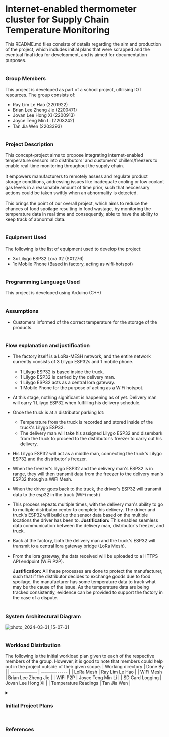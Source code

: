 # Internet-enabled thermometer cluster for Supply Chain Temperature Monitoring
This README.md files consists of details regarding the aim and production of the project, which includes initial plans that were scrapped and the eventual final idea for development, and is aimed for documentation purposes.

# <h3>Group Members</h3>
This project is developed as part of a school project, ultilising IOT resources. The group consists of:
- Ray Lim Le Hao (2201922)
- Brian Lee Zheng Jie (2200471)
- Jovan Lee Hong Xi (2200913)
- Joyce Teng Min Li (2203242)
- Tan Jia Wen (2203393) 

# <h3>Project Description</h3>
This concept-project aims to propose integrating internet-enabled temperature sensors into distributors' and customers' chillers/freezers to enable real-time monitoring throughout the supply chain.<br><br>
It empowers manufacturers to remotely assess and regulate product storage conditions, addressing issues like inadequate cooling or low coolant gas levels in a reasonable amount of time prior, such that neccessary actions could be taken swiftly when an abnormality is detected.<br><br>
This brings the point of our overall project, which aims to reduce the chances of food spoilage resulting in food wastage, by monitoring the temperature data in real time and consequently, able to have the ability to keep track of abnormal data.

# <h3>Equipment Used</h3>
The following is the list of equipment used to develop the project:
- 3x Lilygo ESP32 Lora 32 (SX1276)
- 1x Mobile Phone (Based in factory, acting as wifi-hotspot)

# <h3>Programming Language Used</h3>
This project is developed using Arduino (C++)

# <h3>Assumptions</h3>
- Customers informed of the correct temperature for the storage of the products.

# <h3>Flow explanation and justification</h3>
   - The factory itself is a LoRa-MESH network, and the entire network currently consists of 3 Lilygo ESP32s and 1 mobile phone.
       - 1 Lilygo ESP32 is based inside the truck.
       - 1 Lilygo ESP32 is carried by the delivery man.
       - 1 Lilygo ESP32 acts as a central lora gateway.
       - 1 Mobile Phone for the purpose of acting as a WiFi hotspot.
   -  At this stage, nothing significant is happening as of yet. Delivery man will carry 1 Lilygo ESP32 when fulfilling his delivery schedule.
   - Once the truck is at a distributor parking lot:
     - Temperature from the truck is recorded and stored inside of the truck's Lilygo ESP32.
     - The delivery man will take his assigned Lilygo ESP32 and disembark from the truck to proceed to the distributor's freezer to carry out his delivery.
   - His Lilygo ESP32 will act as a middle man, connecting the truck's Lilygo ESP32 and the distributor's freezer.<br>
   - When the freezer's lilygo ESP32 and the delivery man's ESP32 is in range, they will then transmit data from the freezer to the delivery man's ESP32 through a WiFi Mesh.
   - When the driver goes back to the truck, the driver's ESP32 will transmit data to the esp32 in the truck (WiFi mesh)
   - This process repeats multiple times, with the delivery man's ability to go to multiple distributor center to complete his delivery. The driver and truck's ESP32 will build up the sensor data based on the multiple locations the driver has been to.
     <b>Justification:</b> This enables seamless data communication between the delivery man, distributor's freezer, and truck.

   - Back at the factory, both the delivery man and the truck's ESP32 will transmit to a central lora gateway bridge (LoRa Mesh).
   - From the lora gateway, the data received will be uploaded to a HTTPS API endpoint (WiFi P2P).

       <b>Justification:</b> All these processes are done to protect the manufacturer, such that if the distributor decides to exchange goods due to food spoilage, the manufacturer has some temperature data to track what may be the cause of the issue. As the temperature data are being tracked consistently, evidence can be provided to support the factory in the case of a dispute.

# <h3>System Architectural Diagram</h3>
![photo_2024-03-31_15-07-31](https://github.com/brianlee51/CSC2106_Team06/assets/14316492/2b6f14b3-bec3-4063-92dd-87515eaa26c4)


# <h3>Workload Distribution</h3>
The following is the initial workload plan given to each of the respective members of the group. 
However, it is good to note that members could help out in the project outside of their given scope. 
| Working directory  | Done By |
| ------------- | ------------- |
| LoRa Mesh  | Ray Lim Le Hao  |
| WiFi Mesh  | Brian Lee Zheng Jie  |
| WiFi P2P  | Joyce Teng Min Li  |
| SD Card Logging  | Jovan Lee Hong Xi  |
| Temperature Readings  | Tan Jia Wen  |

<details>
  <summary><h3>Initial Project Plans</h3></summary>
  <h4>Stage 1</h4>
  The initial idea of the project was simplified, such that it only requires the usage of M5Stick and NB-IOT for the monitoring of data, such that whenever a truck reaches any distribution center, the truck M5Stick would connect to the internet and then upload the data onto the cloud.<br>
  
  However, this did not come into fruition due to the following factors:<br>
  - The implementation of the project is too simple.
  - The usage of NB-IOT would significantly raise the cost of the product, and we were presented with the fact that consumers will not want to due with this cost.

  <h4>Stage 2</h4>
  Subsequently, the complexity of the project is enhanced, based on this software architecture diagram:
  
  ![Screenshot 2024-02-22 185459](https://github.com/brianlee51/CSC2106_Team06/assets/41094581/ef7473ca-f8d0-4eeb-a1ba-c476e8a60736)

  To better understand the diagram, the updated project plan now includes the use of M5Stick at the factory and Raspberry Pi Pico in the truck as a temperature monitor and data storage for the truck.<br>
  The distribution centres acts as an offline LORA-mesh node, where the temperature data is uploaded back to the truck.<br>
  Once the truck reaches back at the factory, all the data collected would then be uploaded to the cloud via the use of internet.<br>

  However, this plan also did not come into fruition due to the following factors:<br>
  - This way of doing doesn't factor in what happens after the distribution center.
  - Real time monitoring of data is impossible to track without the use of internet.

   <h4>Stage 3</h4>
   
  ![image](https://github.com/brianlee51/CSC2106_Team06/assets/41094581/681501f0-6a99-4751-8faa-f4d52b40c35f)

   As a recap, the finalised at this stage used to be:

   - The factory itself is a LoRa-MESH network, consisting 2 Lilygo ESP32s and 1 mobile phone.
   - 1 Lilygo ESP32 (Lora/WiFi) to facilitate the receival of information from the other Lilygo (LoRa), and to upload the data received to the cloud (WiFi)
   - 1 Lilygo ESP32 (Lora/Bluetooth) to facilitate the receival of information from the truck (Bluetooth), and passing the information to the other Lilygo (LoRa)
   - Mobile phone is acting as a WiFi Hotspot connection.
 - When the truck leaves the factory, there will not be any internet connection involved. The passing of information is through the usage of Bluetooth.
 - Once the truck is at a distributor parking lot:
   - Temperature from the truck is recorded and stored inside of the truck's Lilygo ESP32.
   - If abnormalities are detected with the temperature once the truck reaches the distributor, the goods will not be unloaded, but rather, displayed as delivery failed and the truck would be recalled back to the factory.
   - Otherwise, the delivery can proceed as per normal. <br>
     <b>Justification:</b> This is done to protect the factory, such that if there are abnormalities, it would ensure retifications are made. At the same time, the distributor cannot blame the factory for cases of food spoilage, as the temperature data are being tracked consistently, providing evidence to support the factory in the case of a dispute.
- When delivery can be done, the delivery man will carry the company's mobile device to deliver the products to the distributor's freezer.
   - This mobile device will act as a middle man, connecting the truck's Lilygo ESP32 and the distributor's freezer. <br>
     <b>Justification:</b> Considering the truck will be parked at the loading/unloading bay, the range between the truck and the freezer may be too far apart for a bluetooth connection. Furthermore, there was a need to justify why one should enable the bluetooth function on their personal mobile device to aid with this connection. Hence, having the delivery man carry a company mobile device would solve the issue.
- Once at the distributor's freezer, all the temperature data collected from the last completed delivery would first be uploaded to the company mobile device, then at close proximity to the truck transfer the data back to the truck's Lilygo<br>
   - The distribution centers form a bluetooth mesh.
   - All data transfer and passing will be done through Bluetooth. <br>
  <b>Justification:</b> The reason for collecting all the temperature data collected from the last completed delivery is so to protect the factory. If the customer had chosen to request for refund multiple times, past records of the customer's freezer temperature data would be useful to determine if the fault lies with the customer's faulty freezer or the temperature being set wrongly.

However, this idea was eventually dropped from the scope, after significant coding and testing of the product. This was due to the fact that:

   - Lora Mesh was not supported in the hardware that we intend to use, in this case, it was the Lilygo ESP32 (SX1280).
</details>

# <h3>References</h3>
